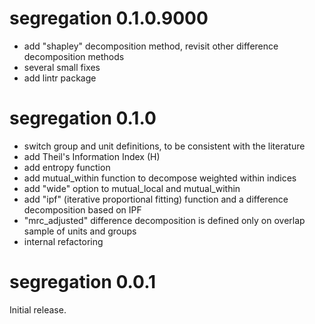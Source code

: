 # segregation 0.1.0.9000

* add "shapley" decomposition method, revisit other difference decomposition methods
* several small fixes
* add lintr package

# segregation 0.1.0

* switch group and unit definitions, to be consistent with the literature
* add Theil's Information Index (H) 
* add entropy function
* add mutual_within function to decompose weighted within indices
* add "wide" option to mutual_local and mutual_within
* add "ipf" (iterative proportional fitting) function and a difference decomposition based on IPF
* "mrc_adjusted" difference decomposition is defined only on overlap sample of units and groups
* internal refactoring

# segregation 0.0.1

Initial release.

